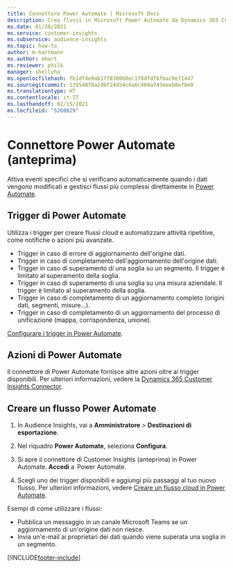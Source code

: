 ```yaml
---
title: Connettore Power Automate | Microsoft Docs
description: Crea flussi in Microsoft Power Automate da Dynamics 365 Customer Insights.
ms.date: 01/20/2021
ms.service: customer-insights
ms.subservice: audience-insights
ms.topic: how-to
author: m-hartmann
ms.author: mhart
ms.reviewer: philk
manager: shellyha
ms.openlocfilehash: fb1df4e9ab1f78300b8ec1f8dfdfbfbac0e71447
ms.sourcegitcommit: 139548f8a2d0f24d54c4a6c404a743eeeb8ef8e0
ms.translationtype: HT
ms.contentlocale: it-IT
ms.lasthandoff: 02/15/2021
ms.locfileid: "5268829"
---
```

# <a name="power-automate-connector-preview"></a>Connettore Power Automate (anteprima)

Attiva eventi specifici che si verificano automaticamente quando i dati vengono modificati e gestisci flussi più complessi direttamente in [Power Automate](https://flow.microsoft.com/).

## <a name="power-automate-triggers"></a>Trigger di Power Automate

Utilizza i trigger per creare flussi cloud e automatizzare attività ripetitive, come notifiche o azioni più avanzate. 

- Trigger in caso di errore di aggiornamento dell'origine dati. 
- Trigger in caso di completamento dell'aggiornamento dell'origine dati.
- Trigger in caso di superamento di una soglia su un segmento. Il trigger è limitato al superamento della soglia.
- Trigger in caso di superamento di una soglia su una misura aziendale. Il trigger è limitato al superamento della soglia.
- Trigger in caso di completamento di un aggiornamento completo (origini dati, segmenti, misure...).
- Trigger in caso di completamento di un aggiornamento del processo di unificazione (mappa, corrispondenza, unione).

[Configurare i trigger in Power Automate](https://flow.microsoft.com/connectors/shared_customerinsights/dynamics-365-customer-insights-connector/).

## <a name="power-automate-actions"></a>Azioni di Power Automate
Il connettore di Power Automate fornisce altre azioni oltre ai trigger disponibili. Per ulteriori informazioni, vedere la [Dynamics 365 Customer Insights Connector](https://docs.microsoft.com/connectors/customerinsights/).

## <a name="create-a-power-automate-flow"></a>Creare un flusso Power Automate

1. In Audience Insights, vai a **Amministratore** > **Destinazioni di esportazione**.

1. Nel riquadro **Power Automate**, seleziona **Configura**.

1. Si apre il connettore di Customer Insights (anteprima) in Power Automate. **Accedi** a  Power Automate.

1. Scegli uno dei trigger disponibili e aggiungi più passaggi al tuo nuovo flusso. Per ulteriori informazioni, vedere [Creare un flusso cloud in Power Automate](https://docs.microsoft.com/power-automate/get-started-logic-flow).

Esempi di come utilizzare i flussi: 
- Pubblica un messaggio in un canale Microsoft Teams se un aggiornamento di un'origine dati non riesce. 
- Invia un'e-mail ai proprietari dei dati quando viene superata una soglia in un segmento.



[!INCLUDE[footer-include](../includes/footer-banner.md)]